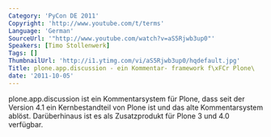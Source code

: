 ```yaml
---
Category: 'PyCon DE 2011'
Copyright: 'http://www.youtube.com/t/terms'
Language: 'German'
SourceUrl: '"http://www.youtube.com/watch?v=aS5Rjwb3up0"'
Speakers: [Timo Stollenwerk]
Tags: []
ThumbnailUrl: 'http://i1.ytimg.com/vi/aS5Rjwb3up0/hqdefault.jpg'
Title: plone.app.discussion - ein Kommentar- framework f\xFCr Plone\
date: '2011-10-05'
---
```

plone.app.discussion ist ein Kommentarsystem für Plone, dass seit der Version 4.1 ein Kernbestandteil von Plone ist und das alte Kommentarsystem ablöst. Darüberhinaus ist es als Zusatzprodukt für Plone 3 und 4.0 verfügbar.
